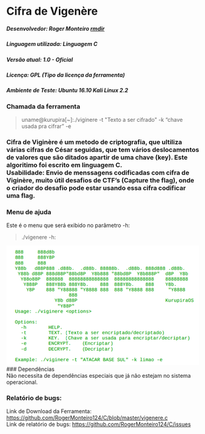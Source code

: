 ﻿
# Cifra de Vigenère
##### Desenvolvedor: Roger Monteiro <a href="telegram.me/rmdir0x00">rmdir</a>
##### Linguagem utilizada: Linguagem C
##### Versão atual: 1.0 - Oficial
##### Licença: GPL (Tipo da licença da ferramenta)
##### Ambiente de Teste: Ubuntu 16.10 Kali Linux 2.2

### Chamada da ferramenta
>uname@kurupira[~]:./viginere -t "Texto a ser cifrado" -k “chave usada pra cifrar” -e
	
### Cifra de Viginère é um metodo de criptografia, que ultiliza várias cifras de César seguidas, que tem vários deslocamentos de valores que são ditados apartir de uma chave (key). Este algoritimo foi escrito em linguagem C. </br>Usabilidade: Envio de menssagens codificadas com cifra de Viginère, muito útil desafios de CTF’s (Capture the flag), onde o criador do desafio pode estar usando essa cifra codificar uma flag.
### Menu de ajuda
Este é o menu que será exibido no parâmetro -h:
> ./vigenere -h:
<img src="https://github.com/RogerMonteiro124/C/blob/master/Vigenere_help.png" />
### Dependências</br>
Não necessita de dependências especiais que já não estejam no sistema operacional.


### Relatório de bugs:
Link de Download da Ferramenta: https://github.com/RogerMonteiro124/C/blob/master/vigenere.c </br>
Link de relatório de bugs:
https://github.com/RogerMonteiro124/C/issues


